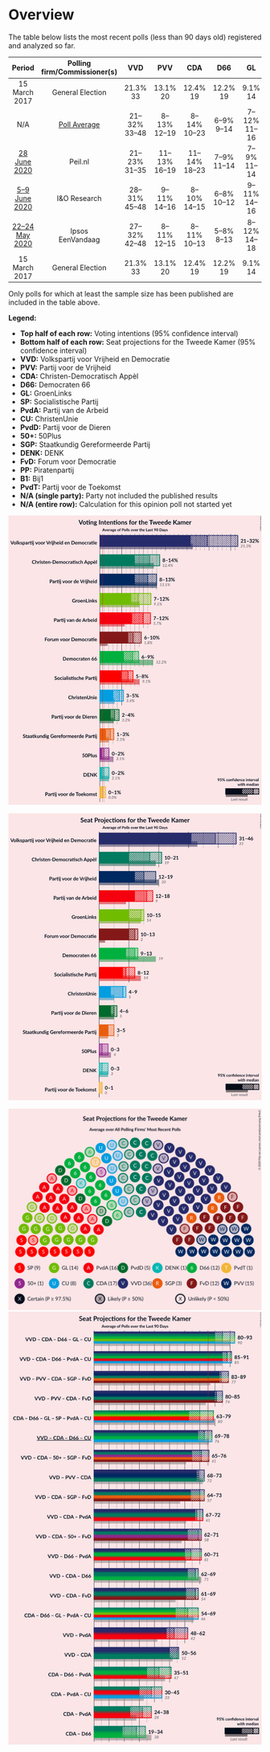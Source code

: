 # Overview

The table below lists the most recent polls (less than 90 days old) registered and analyzed so far.

| Period     | Polling firm/Commissioner(s) | VVD | PVV | CDA | D66 | GL | SP | PvdA | CU | PvdD | 50+ | SGP | DENK | FvD | PP | B1 | PvdT |
|:----------:|:----------------------------:|:--:|:--:|:--:|:--:|:--:|:--:|:--:|:--:|:--:|:--:|:--:|:--:|:--:|:--:|:--:|:--:|
| 15 March 2017 | General Election | 21.3% <br> 33 | 13.1% <br> 20 | 12.4% <br> 19 | 12.2% <br> 19 | 9.1% <br> 14 | 9.1% <br> 14 | 5.7% <br> 9 | 3.4% <br> 5 | 3.2% <br> 5 | 3.1% <br> 4 | 2.1% <br> 3 | 2.1% <br> 3 | 1.8% <br> 2 | 0.3% <br> 0 | 0.3% <br> 0 | 0.0% <br> 0 |
| N/A | [Poll Average](average.html) | 21–32% <br> 33–48 | 8–13% <br> 12–19 | 8–14% <br> 10–23 | 6–9% <br> 9–14 | 7–12% <br> 11–16 | 5–8% <br> 8–11 | 8–12% <br> 12–17 | 3–5% <br> 4–9 | 2–4% <br> 3–6 | 0–2% <br> 0–3 | 2–3% <br> 3–5 | 0–2% <br> 0–3 | 6–9% <br> 10–13 | N/A <br> N/A | N/A <br> N/A | 0–1% <br> 0–1 |
| [28 June 2020](2020-06-28-Peilnl.html) | Peil.nl | 21–23% <br> 31–35 | 11–13% <br> 16–19 | 11–14% <br> 18–23 | 7–9% <br> 11–14 | 7–9% <br> 11–14 | 6–8% <br> 9–12 | 10–12% <br> 15–17 | 4–5% <br> 5–8 | 3–4% <br> 4–6 | 0–1% <br> 0–1 | 2–3% <br> 3–4 | 0–1% <br> 0–2 | 6–8% <br> 10–12 | N/A <br> N/A | N/A <br> N/A | 0–1% <br> 0–1 |
| [5–9 June 2020](2020-06-09-IOResearch.html) | I&O Research | 28–31% <br> 45–48 | 9–11% <br> 14–16 | 8–10% <br> 14–15 | 6–8% <br> 10–12 | 9–11% <br> 14–16 | 6–8% <br> 9–11 | 8–10% <br> 12–14 | 4–5% <br> 6–8 | 2–3% <br> 3–4 | 0–1% <br> 0–1 | 2–3% <br> 3–5 | 0% <br> 0 | 6–8% <br> 10–12 | N/A <br> N/A | N/A <br> N/A | 0% <br> 0 |
| [22–24 May 2020](2020-05-24-Ipsos.html) | Ipsos <br> EenVandaag | 27–32% <br> 42–48 | 8–11% <br> 12–15 | 8–11% <br> 10–13 | 5–8% <br> 8–13 | 8–12% <br> 14–18 | 5–8% <br> 8–11 | 7–11% <br> 12–16 | 3–5% <br> 4–9 | 2–5% <br> 4–8 | 1–2% <br> 2–3 | 1–3% <br> 2–5 | 1–2% <br> 1–3 | 7–10% <br> 9–14 | N/A <br> N/A | N/A <br> N/A | 0–1% <br> 0–1 |
| 15 March 2017 | General Election | 21.3% <br> 33 | 13.1% <br> 20 | 12.4% <br> 19 | 12.2% <br> 19 | 9.1% <br> 14 | 9.1% <br> 14 | 5.7% <br> 9 | 3.4% <br> 5 | 3.2% <br> 5 | 3.1% <br> 4 | 2.1% <br> 3 | 2.1% <br> 3 | 1.8% <br> 2 | 0.3% <br> 0 | 0.3% <br> 0 | 0.0% <br> 0 |

Only polls for which at least the sample size has been published are included in the table above.

**Legend:**
+ **Top half of each row:** Voting intentions (95% confidence interval)
+ **Bottom half of each row:** Seat projections for the Tweede Kamer (95% confidence interval)
+ **VVD:** Volkspartij voor Vrijheid en Democratie
+ **PVV:** Partij voor de Vrijheid
+ **CDA:** Christen-Democratisch Appèl
+ **D66:** Democraten 66
+ **GL:** GroenLinks
+ **SP:** Socialistische Partij
+ **PvdA:** Partij van de Arbeid
+ **CU:** ChristenUnie
+ **PvdD:** Partij voor de Dieren
+ **50+:** 50Plus
+ **SGP:** Staatkundig Gereformeerde Partij
+ **DENK:** DENK
+ **FvD:** Forum voor Democratie
+ **PP:** Piratenpartij
+ **B1:** Bij1
+ **PvdT:** Partij voor de Toekomst
+ **N/A (single party):** Party not included the published results
+ **N/A (entire row):** Calculation for this opinion poll not started yet


![Graph with voting intentions not yet produced](average.png "Voting Intentions")

![Graph with seats not yet produced](average-seats.png "Seats")

![Graph with seating plan not yet produced](average-seating-plan.png "Seating Plan")
![Graph with coalitions seats not yet produced](average-coalitions-seats.png "Coalitions Seats")

